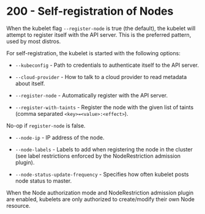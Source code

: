 # 200 - Self-registration of Nodes
When the kubelet flag ```--register-node``` is true (the default), the kubelet will attempt to register itself with the API server. This is the preferred pattern, used by most distros.

For self-registration, the kubelet is started with the following options:

- ```--kubeconfig``` - Path to credentials to authenticate itself to the API server.

- ```--cloud-provider``` - How to talk to a cloud provider to read metadata about itself.

- ```--register-node``` - Automatically register with the API server.

- ```--register-with-taints``` - Register the node with the given list of taints (comma separated ```<key>=<value>:<effect>```).

No-op if ```register-node``` is false.

- ```--node-ip``` - IP address of the node.

- ```--node-labels``` - Labels to add when registering the node in the cluster (see label restrictions enforced by the NodeRestriction admission plugin).

- ```--node-status-update-frequency``` - Specifies how often kubelet posts node status to master.

When the Node authorization mode and NodeRestriction admission plugin are enabled, kubelets are only authorized to create/modify their own Node resource.
